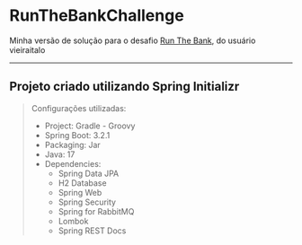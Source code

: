 # RunTheBankChallenge
Minha versão de solução para o desafio [Run The Bank](https://github.com/vieiraitalo/Back-End-Challenge), do usuário vieiraitalo

---

## Projeto criado utilizando Spring Initializr

> Configurações utilizadas:  
> - Project: Gradle - Groovy
> - Spring Boot: 3.2.1
> - Packaging: Jar
> - Java: 17
> - Dependencies:
>   - Spring Data JPA
>   - H2 Database
>   - Spring Web
>   - Spring Security
>   - Spring for RabbitMQ
>   - Lombok
>   - Spring REST Docs